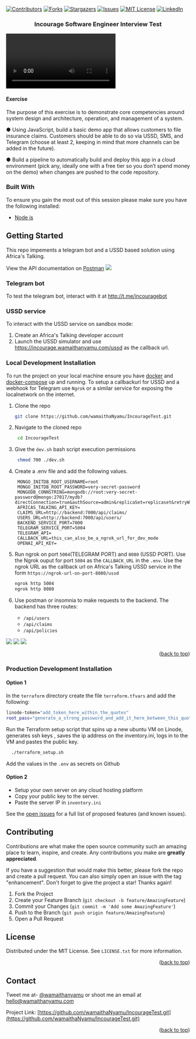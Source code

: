 



<div id="top"></div>
<!--
*** Thanks for checking out the Best-README-Template. If you have a suggestion
*** that would make this better, please fork the repo and create a pull request
*** or simply open an issue with the tag "enhancement".
*** Don't forget to give the project a star!
*** Thanks again! Now go create something AMAZING! :D
-->



<!-- PROJECT SHIELDS -->
<!--
*** I'm using markdown "reference style" links for readability.
*** Reference links are enclosed in brackets [ ] instead of parentheses ( ).
*** See the bottom of this document for the declaration of the reference variables
*** for contributors-url, forks-url, etc. This is an optional, concise syntax you may use.
*** https://www.markdownguide.org/basic-syntax/#reference-style-links
-->
[![Contributors][contributors-shield]][contributors-url]
[![Forks][forks-shield]][forks-url]
[![Stargazers][stars-shield]][stars-url]
[![Issues][issues-shield]][issues-url]
[![MIT License][license-shield]][license-url]
[![LinkedIn][linkedin-shield]][linkedin-url]



<!-- PROJECT LOGO -->

<div>
<h3 align="center">Incourage Software Engineer Interview Test</h3>
<video src="https://user-images.githubusercontent.com/28855068/214912585-043f6f2f-651a-48dd-9d56-4ad3924e3451.mp4" > </video>
<h4>Exercise</h4>
  <p align="center">
   
The purpose of this exercise is to demonstrate core competencies around system design and
architecture, operation, and management of a system.

● Using JavaScript, build a basic demo app that allows customers to file insurance
claims. Customers should be able to do so via USSD, SMS, and Telegram (choose at
least 2, keeping in mind that more channels can be added in the future).


● Build a pipeline to automatically build and deploy this app in a cloud environment (pick
any, ideally one with a free tier so you don’t spend money on the demo) when changes
are pushed to the code repository.
  </p>
</div>

### Built With
To ensure you gain the most out of this session please make sure you have the following installed:

- [Node js](https://nodejs.org/en/download/)


<!-- GETTING STARTED -->
## Getting Started

This repo impements a telegram bot and a USSD based solution using Africa's Talking.

View the API documentation on [Postman](https://www.postman.com/wamzy/workspace/incourage-test/example/2737072-2f2f1c10-6e68-40ba-a0bd-89564aefbe08)
![](images/postman-documentation.png)

### Telegram bot
To test the telegram bot, interact with it at http://t.me/incouragebot


### USSD service

To interact with the USSD service on sandbox mode:

1. Create an Africa's Talking developer account
2. Launch the USSD simulator and use https://incourage.wamaithanyamu.com/ussd as the callback url.
   


### Local Development Installation

To run the project on your local machine ensure you have [docker](https://docs.docker.com/get-docker/) and [docker-compose](https://docs.docker.com/compose/gettingstarted/) up and running. To setup a callbackurl for USSD and a webhook for Telegram use `Ngrok` or a similar service for exposing the localnetwork on the internet.

1. Clone the repo
   ```sh
   git clone https://github.com/wamaithaNyamu/IncourageTest.git
   ```
2. Navigate to the cloned repo
   ```sh
    cd IncourageTest
   ```
  
3. Give the `dev.sh` bash script execution permissions
   ```sh
    chmod 700 ./dev.sh
   ```
4. Create a .env file and add the following values. 
   ```shell
    MONGO_INITDB_ROOT_USERNAME=root
    MONGO_INITDB_ROOT_PASSWORD=very-secret-password
    MONGODB_CONNSTRING=mongodb://root:very-secret-password@mongo:27017/mydb?directConnection=true&authSource=admin&replicaSet=replicaset&retryWrites=true
    AFRICAS_TALKING_API_KEY=
    CLAIMS_URL=http://backend:7000/api/claims/
    USERS_URL=http://backend:7000/api/users/
    BACKEND_SERVICE_PORT=7000
    TELEGRAM_SERVICE_PORT=5004
    TELEGRAM_API=
    CALLBACK_URL=this_can_also_be_a_ngrok_url_for_dev_mode
    OPENAI_API_KEY=
   ```

5. Run ngrok on port `5004`(TELEGRAM PORT) and `8080` (USSD PORT). Use the Ngrok ouput for port `5004` as the `CALLBACK_URL` in the `.env`. Use the ngrok URL as the callback url on Africa's Talking USSD service in the form `https://ngrok-url-on-port-8080/ussd`
   ```sh
   ngrok http 5004
   ngrok http 8080
   ```
6. Use postman or insomnia to make requests to the backend. The backend has three routes: 
   - `/api/users`
   - `/api/claims`
   - `/api/policies`

![](images/users.png)
![](images/claims.png)
![](images/policies.png)
<p align="right">(<a href="#top">back to top</a>)</p>

### Production Development Installation

#### Option 1
In the `terraform` directory create the file `terraform.tfvars` and add the following:

```sh
linode-token="add_token_here_within_the_quotes"
root_pass="generate_a_strong_password_and_add_it_here_between_this_quotes"

```

Run the Terraform setup script that spins up a new ubuntu VM on Linode, generates ssh keys , saves the ip address on the inventory.ini, logs in to the VM and pastes the public key.

```sh
  ./terraform_setup.sh

```

Add the values in the `.env` as secrets on Github

#### Option 2

- Setup your own server on any cloud hosting platform
- Copy your public key to the server.
- Paste the server IP in `inventory.ini`



See the [open issues](https://github.com/wamaithaNyamu/IncourageTest.git/issues) for a full list of proposed features (and known issues).



<!-- CONTRIBUTING -->
## Contributing

Contributions are what make the open source community such an amazing place to learn, inspire, and create. Any contributions you make are **greatly appreciated**.

If you have a suggestion that would make this better, please fork the repo and create a pull request. You can also simply open an issue with the tag "enhancement".
Don't forget to give the project a star! Thanks again!

1. Fork the Project
2. Create your Feature Branch (`git checkout -b feature/AmazingFeature`)
3. Commit your Changes (`git commit -m 'Add some AmazingFeature'`)
4. Push to the Branch (`git push origin feature/AmazingFeature`)
5. Open a Pull Request


<!-- LICENSE -->
## License

Distributed under the MIT License. See `LICENSE.txt` for more information.
<p align="right">(<a href="#top">back to top</a>)</p>



<!-- CONTACT -->
## Contact
Tweet me at- [@wamaithanyamu](https://twitter.com/wamaithanyamu) or shoot me an email at hello@wamaithanyamu.com

Project Link: [https://github.com/wamaithaNyamu/IncourageTest.git](https://github.com/wamaithaNyamu/IncourageTest.git)

<p align="right">(<a href="#top">back to top</a>)</p>



<!-- MARKDOWN LINKS & IMAGES -->
<!-- https://www.markdownguide.org/basic-syntax/#reference-style-links -->
[contributors-shield]: https://img.shields.io/github/contributors/wamaithanyamu/Lipa-na-Mpesa-STK-Push-.svg?style=for-the-badge
[contributors-url]: https://github.com/wamaithaNyamu/IncourageTest.git/graphs/contributors
[forks-shield]: https://img.shields.io/github/forks/wamaithanyamu/Lipa-na-Mpesa-STK-Push-.svg?style=for-the-badge
[forks-url]: https://github.com/wamaithaNyamu/IncourageTest.git/network/members
[stars-shield]: https://img.shields.io/github/stars/wamaithanyamu/Lipa-na-Mpesa-STK-Push-.svg?style=for-the-badge
[stars-url]: https://github.com/wamaithaNyamu/IncourageTest.git/stargazers
[issues-shield]: https://img.shields.io/github/issues/wamaithanyamu/Lipa-na-Mpesa-STK-Push-.svg?style=for-the-badge
[issues-url]: https://github.com/wamaithaNyamu/IncourageTest.git/issues
[license-shield]: https://img.shields.io/github/license/wamaithanyamu/Lipa-na-Mpesa-STK-Push-.svg?style=for-the-badge
[license-url]: https://github.com/wamaithaNyamu/IncourageTest.git/blob/master/LICENSE.txt
[linkedin-shield]: https://img.shields.io/badge/-LinkedIn-black.svg?style=for-the-badge&logo=linkedin&colorB=555
[linkedin-url]: https://linkedin.com/in/wamaithanyamu


